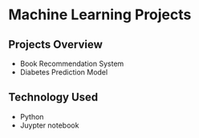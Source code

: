 # Machine Learning Projects

## Projects Overview
- Book Recommendation System
- Diabetes Prediction Model

## Technology Used
- Python
- Juypter notebook


